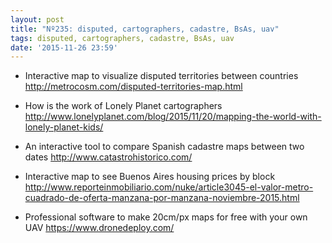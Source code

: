 ```yaml
---
layout: post
title: "Nº235: disputed, cartographers, cadastre, BsAs, uav"
tags: disputed, cartographers, cadastre, BsAs, uav
date: '2015-11-26 23:59'
---
```


* Interactive map to visualize disputed territories between countries
  http://metrocosm.com/disputed-territories-map.html

* How is the work of Lonely Planet cartographers
  http://www.lonelyplanet.com/blog/2015/11/20/mapping-the-world-with-lonely-planet-kids/

* An interactive tool to compare Spanish cadastre maps between two dates
  http://www.catastrohistorico.com/

* Interactive map to see Buenos Aires housing prices by block
  http://www.reporteinmobiliario.com/nuke/article3045-el-valor-metro-cuadrado-de-oferta-manzana-por-manzana-noviembre-2015.html

* Professional software to make 20cm/px maps for free with your own UAV
  https://www.dronedeploy.com/
